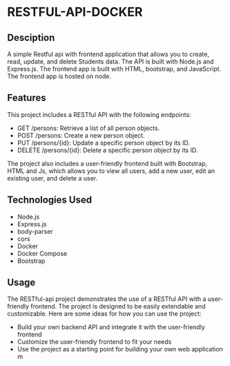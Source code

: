 # RESTFUL-API-DOCKER

## Desciption
A simple Restful api with frontend application that allows you to create, read, update, and delete Students data. The API is built with Node.js and Express.js. The frontend app is built with HTML, bootstrap, and JavaScript. The frontend app is hosted on node. 


## Features

This project includes a RESTful API with the following endpoints:

- GET /persons: Retrieve a list of all person objects.
- POST /persons: Create a new person object.
- PUT /persons/{id}:  Update a specific person object by its ID.
- DELETE /persons/{id}:  Delete a specific person object by its ID.


The project also includes a user-friendly frontend built with Bootstrap, HTML and Js, which allows you to view all users, add a new user, edit an existing user, and delete a user.

## Technologies Used

- Node.js
- Express.js
- body-parser
- cors
- Docker
- Docker Compose
- Bootstrap

## Usage

The RESTful-api project demonstrates the use of a RESTful API with a user-friendly frontend. The project is designed to be easily extendable and customizable. Here are some ideas for how you can use the project:

- Build your own backend API and integrate it with the user-friendly frontend
- Customize the user-friendly frontend to fit your needs
- Use the project as a starting point for building your own web application m

